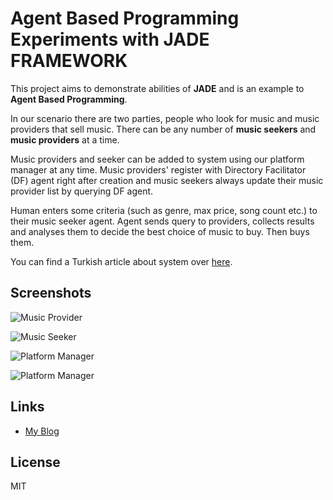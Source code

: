 Agent Based Programming Experiments with JADE FRAMEWORK
=========

This project aims to demonstrate abilities of **JADE** and is an example to **Agent Based Programming**.

In our scenario there are two parties, people who look for music and music providers that sell music. There can be any number of **music seekers** and **music providers** at a time.

Music providers and seeker can be added to system using our platform manager at any time. Music providers' register with Directory Facilitator (DF) agent right after creation and music seekers always update their music provider list by querying DF agent.

Human enters some criteria (such as genre, max price, song count etc.) to their music seeker agent. Agent sends query to providers, collects results and analyses them to decide the best choice of music to buy. Then buys them.

You can find a Turkish article about system over [here](https://speakerdeck.com/ubenzer/tropos-ile-muzik-arama-uygulamasi-coklu-etmen-sistemi-gelistirimi).

Screenshots
-

![Music Provider](https://www.ubenzer.com/deepo/github/jade-music-agent/music-provider.png "Music Provider")

![Music Seeker](https://www.ubenzer.com/deepo/github/jade-music-agent/music-seeker.png "Music Seeker")

![Platform Manager](https://www.ubenzer.com/deepo/github/jade-music-agent/platform-manager-2.png "Platform Manager")

![Platform Manager](https://www.ubenzer.com/deepo/github/jade-music-agent/platform-manager.png "Platform Manager")

Links
-

 - [My Blog](https://www.ubenzer.com/)

License
-

MIT
  

    